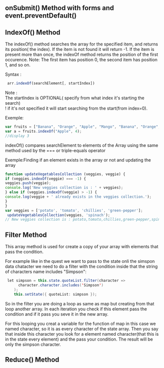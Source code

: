 ## onSubmit() Method with forms and event.preventDefault()


## IndexOf() Method
The indexOf() method searches the array for the specified item, and returns its position( the index).
If the item is not found it will return -1.
If the item is present more than once, the indexOf method returns the position of the first occurence.
Note: The first item has position 0, the second item has position 1, and so on.

Syntax :
```javascript
 arr.indexOf(searchElement[, startIndex])
 ```

Note : <br>
The startIndex is OPTIONAL( specify from what index it's starting the search) <br>
! if it's not specified it will start searching from the start(from index=0).

Exemple:
```javascript
var fruits = ["Banana", "Orange", "Apple", "Mango", "Banana", "Orange", "Apple"];
var a = fruits.indexOf("Apple", 4);
//display 3
```

indexOf() compares searchElement to elements of the Array using the same method used by the === or triple-equals operator 

Exemple:Finding if an element exists in the array or not and updating the array
```javascript
function updateVegetablesCollection (veggies, veggie) { 
if (veggies.indexOf(veggie) === -1) { 
veggies.push(veggie); 
console.log('New veggies collection is : ' + veggies); 
} else if (veggies.indexOf(veggie) > -1) { 
console.log(veggie + ' already exists in the veggies collection.'); 
} 
} 
var veggies = ['potato', 'tomato', 'chillies', 'green-pepper'];
 updateVegetablesCollection(veggies, 'spinach'); 
// New veggies collection is : potato,tomato,chillies,green-pepper,spinach updateVegetablesCollection(veggies, 'spinach'); // spinach already exists in the veggies collection
```

## Filter Method

This array method is used for create a copy of your array with elements that pass the condition.

For example like in the quest we want to pass to the state onli the simspon data chatacter we need to do a filter with the condition inside that the string of characters name includes "Simpson":

```java script 
 let simpson = this.state.quoteList.filter(character =>
      character.character.includes('Simpson')
    );
    this.setState({ quoteList: simpson });
```
So in the filter you are doing a loop as same as map but creating from that loop another array. In each iteration you check if this element pass the condition and if it pass you seve it in the new array.

For this looping you creat a variable for the function of map in this case we named character, so it is as every character of the state array. Then you say that inside this character you look for a element named character(that this is in the state every element) and the pass your condition.
The result will be only the simpson character.

## Reduce() Method